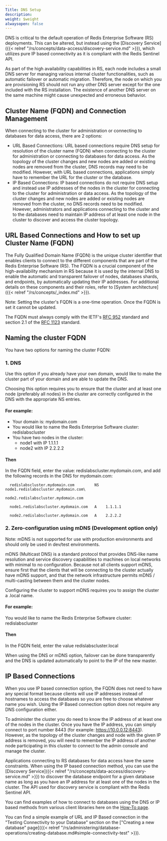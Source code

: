 ```yaml
---
Title: DNS Setup
description: 
weight: $weight
alwaysopen: false
---
```

DNS is critical to the default operation of Redis Enterprise Software
(RS) deployments. This can be altered, but instead using the [Discovery
Service]({{< relref "/rs/concepts/data-access/discovery-service.md" >}}),
which utilizes pure IP based connectivity as it is compliant with the
Redis Sentinel API.

As part of the high availability capabilities in RS, each node includes
a small DNS server for managing various internal cluster
functionalities, such as automatic failover or automatic migration.
Therefore, the node on which you are provisioning RS should not run any
other DNS server except for the one included with the RS installation.
The existence of another DNS server on the same machine might cause
unexpected and erroneous behavior.

## Cluster Name (FQDN) and Connection Management

When connecting to the cluster for administration or connecting to
databases for data access, there are 2 options:

- URL Based Connections: URL based connections require DNS setup for
    resolution of the cluster name (FQDN) when connecting to the cluster
    for administration or connecting to databases for data access. As
    the topology of the cluster changes and new nodes are added or
    existing nodes are removed from the cluster, DNS records may need to
    be modified. However, with URL based connections, applications
    simply have to remember the URL for the cluster or the database.
- IP Based Connections: IP based connections do not require DNS setup
    and instead use IP addresses of the nodes in the cluster for
    connecting to the cluster for administration or data access. As the
    topology of the cluster changes and new nodes are added or existing
    nodes are removed from the cluster, no DNS records need to be
    modified. However, administrators and applications connecting to the
    cluster and to the databases need to maintain IP address of at least
    one node in the cluster to discover and access the cluster topology.

## URL Based Connections and How to set up Cluster Name (FQDN)

The Fully Qualified Domain Name (FQDN) is the unique cluster identifier
that enables clients to connect to the different components that are
part of the Redis Enterprise Software (RS). The FQDN is a crucial
component of the high-availability mechanism in RS because it is used by
the internal DNS to enable the automatic and transparent failover of
nodes, databases shards, and endpoints, by automatically updating their
IP addresses. For additional details on these components and their
roles, refer to [System
architecture]({{< relref "/rs/concepts/_index.md" >}}).

Note: Setting the cluster's FQDN is a one-time operation. Once the FQDN
is set it cannot be updated.

The FQDN must always comply with the IETF's [RFC
952](http://tools.ietf.org/html/rfc952) standard and section 2.1 of the
[RFC 1123](http://tools.ietf.org/html/rfc1123) standard.

## Naming the cluster FQDN

You have two options for naming the cluster FQDN:

### 1. DNS

Use this option if you already have your own domain, would like to make
the cluster part of your domain and are able to update the DNS.

Choosing this option requires you to ensure that the cluster and at
least one node (preferably all nodes) in the cluster are correctly
configured in the DNS with the appropriate NS entries.

#### For example:

- Your domain is: mydomain.com
- You would like to name the Redis Enterprise Software cluster:
    redislabscluster
- You have two nodes in the cluster:
  - node1 with IP 1.1.1.1
  - node2 with IP 2.2.2.2

#### Then

In the FQDN field, enter the value: redislabscluster.mydomain.com, and
add the following records in the DNS for mydomain.com:

```
  redislabscluster.mydomain.com         NS   node1.redislabscluster.mydomain.com\
                                             node2.redislabscluster.mydomain.com

  node1.redislabscluster.mydomain.com   A    1.1.1.1

  node2.redislabscluster.mydomain.com   A    2.2.2.2
```

### 2. Zero-configuration using mDNS (Development option only)

Note: mDNS is not supported for use with production environments and
should only be used in dev/test environments.

mDNS (Multicast DNS) is a standard protocol that provides DNS-like name
resolution and service discovery capabilities to machines on local
networks with minimal to no configuration. Because not all clients
support mDNS, ensure first that the clients that will be connecting to
the cluster actually have mDNS support, and that the network
infrastructure permits mDNS / multi-casting between them and the cluster
nodes.

Configuring the cluster to support mDNS requires you to assign the
cluster a .local name.

#### For example:

You would like to name the Redis Enterprise Software cluster:
redislabscluster

#### Then

In the FQDN field, enter the value redislabscluster.local

When using the DNS or mDNS option, failover can be done transparently
and the DNS is updated automatically to point to the IP of the new
master.

## IP Based Connections

When you use IP based connection option, the FQDN does not need to have
any special format because clients will use IP addresses instead of
hostnames to access the databases so you are free to choose whatever
name you wish. Using the IP Based connection option does not require any
DNS configuration either.

To administer the cluster you do need to know the IP address of at least
one of the nodes in the cluster. Once you have the IP address, you can
simply connect to port number 8443 (for example:
https://10.0.0.12:8443). However, as the topology of the cluster changes
and node with the given IP address is removed, you will need to remember
the IP address of another node participating in this cluster to connect
to the admin console and manage the cluster.

Applications connecting to RS databases for data access have the same
constraints. When using the IP based connection method, you can use the
[Discovery
Service]({{< relref "/rs/concepts/data-access/discovery-service.md" >}})
to discover the database endpoint for a given database name as long as
you have an IP address for at least one of the nodes in the cluster. The
API used for discovery service is compliant with the Redis Sentinel API.

You can find examples of how to connect to databases using the DNS or IP
based methods from various client libraries here on the [How-To
page](/resources/how-to-redis-enterprise/).

You can find a simple example of URL and IP Based connection in the
"Testing Connectivity to your Database" section on the ["Creating a new
database"
page]({{< relref "/rs/administering/database-operations/creating-database.md#simple-connectivity-test" >}}).
